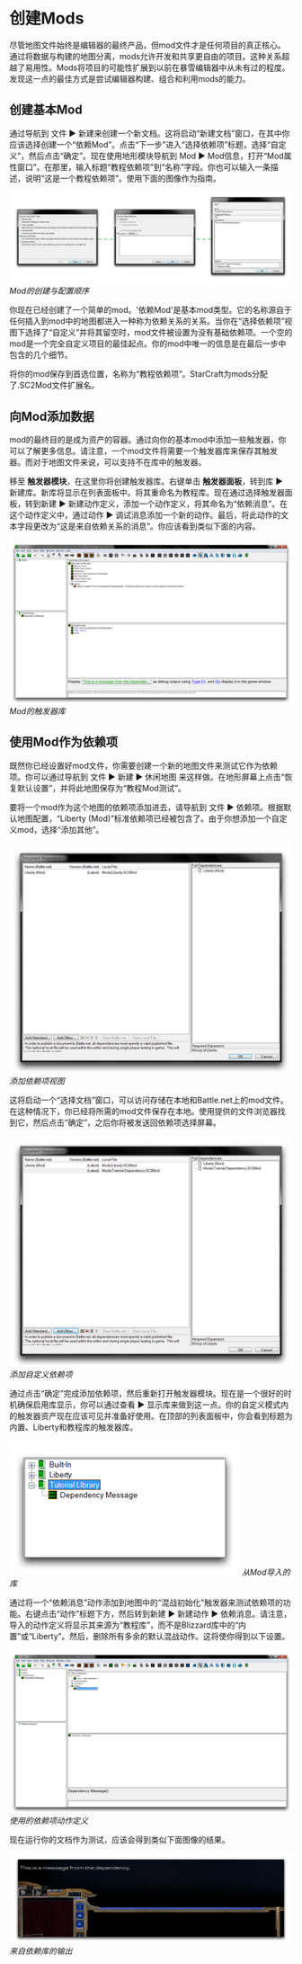 # 创建Mods

尽管地图文件始终是编辑器的最终产品，但mod文件才是任何项目的真正核心。通过将数据与构建的地图分离，mods允许开发和共享更自由的项目。这种关系超越了易用性。Mods将项目的可能性扩展到以前在暴雪编辑器中从未有过的程度。发现这一点的最佳方式是尝试编辑器构建、组合和利用mods的能力。

## 创建基本Mod

通过导航到 文件 ▶︎ 新建来创建一个新文档。这将启动“新建文档”窗口，在其中你应该选择创建一个“依赖Mod”。点击“下一步”进入“选择依赖项”标题，选择“自定义”，然后点击“确定”。现在使用地形模块导航到 Mod ▶︎ Mod信息，打开“Mod属性窗口”。在那里，输入标题“教程依赖项”到“名称”字段。你也可以输入一条描述，说明“这是一个教程依赖项”。使用下面的图像作为指南。

[![Mod的创建与配置顺序](./resources/007_Creating_Mods01.png)](./resources/007_Creating_Mods01.png)
*Mod的创建与配置顺序*

你现在已经创建了一个简单的mod。'依赖Mod'是基本mod类型。它的名称源自于任何插入到mod中的地图都进入一种称为依赖关系的关系。当你在“选择依赖项”视图下选择了“自定义”并将其留空时，mod文件被设置为没有基础依赖项。一个空的mod是一个完全自定义项目的最佳起点。你的mod中唯一的信息是在最后一步中包含的几个细节。

将你的mod保存到首选位置，名称为“教程依赖项”。StarCraft为mods分配了.SC2Mod文件扩展名。

## 向Mod添加数据

mod的最终目的是成为资产的容器。通过向你的基本mod中添加一些触发器，你可以了解更多信息。请注意，一个mod文件将需要一个触发器库来保存其触发器。而对于地图文件来说，可以支持不在库中的触发器。

移至 **触发器模块**，在这里你将创建触发器库。右键单击 **触发器面板**，转到库 ▶︎ 新建库。新库将显示在列表面板中。将其重命名为教程库。现在通过选择触发器面板，转到新建 ▶︎ 新建动作定义，添加一个动作定义，将其命名为“依赖消息”。在这个动作定义中，通过动作 ▶︎ 调试消息添加一个新的动作。最后，将此动作的文本字段更改为“这是来自依赖关系的消息”。你应该看到类似下面的内容。

[![Mod的触发器库](./resources/007_Creating_Mods02.png)](./resources/007_Creating_Mods02.png)
*Mod的触发器库*

## 使用Mod作为依赖项

既然你已经设置好mod文件，你需要创建一个新的地图文件来测试它作为依赖项。你可以通过导航到 文件 ▶︎ 新建 ▶︎ 休闲地图 来这样做。在地形屏幕上点击“恢复默认设置”，并将此地图保存为“教程Mod测试”。

要将一个mod作为这个地图的依赖项添加进去，请导航到 文件 ▶︎ 依赖项。根据默认地图配置，“Liberty (Mod)”标准依赖项已经被包含了。由于你想添加一个自定义mod，选择“添加其他”。

[![添加依赖项视图](./resources/007_Creating_Mods03.png)](./resources/007_Creating_Mods03.png)
*添加依赖项视图*

这将启动一个“选择文档”窗口，可以访问存储在本地和Battle.net上的mod文件。在这种情况下，你已经将所需的mod文件保存在本地。使用提供的文件浏览器找到它，然后点击“确定”，之后你将被发送回依赖项选择屏幕。

[![添加自定义依赖项](./resources/007_Creating_Mods04.png)](./resources/007_Creating_Mods04.png)
*添加自定义依赖项*

通过点击“确定”完成添加依赖项，然后重新打开触发器模块。现在是一个很好的时机确保启用库显示，你可以通过查看 ▶︎ 显示库来做到这一点。你的自定义模式内的触发器资产现在应该可见并准备好使用。在顶部的列表面板中，你会看到标题为内置、Liberty和教程库的触发器库。

![从Mod导入的库](./resources/007_Creating_Mods05.png)
*从Mod导入的库*

通过将一个“依赖消息”动作添加到地图中的“混战初始化”触发器来测试依赖项的功能。右键点击“动作”标题下方，然后转到新建 ▶︎ 新建动作 ▶︎ 依赖消息。请注意，导入的动作定义将显示其来源为“教程库”，而不是Blizzard库中的“内置”或“Liberty”。然后，删除所有多余的默认混战动作。这将使你得到以下设置。

[![使用的依赖项动作定义](./resources/007_Creating_Mods06.png)](./resources/007_Creating_Mods06.png)
*使用的依赖项动作定义*

现在运行你的文档作为测试，应该会得到类似下面图像的结果。

[![来自依赖库的输出](./resources/007_Creating_Mods07.png)](./resources/007_Creating_Mods07.png)
*来自依赖库的输出*